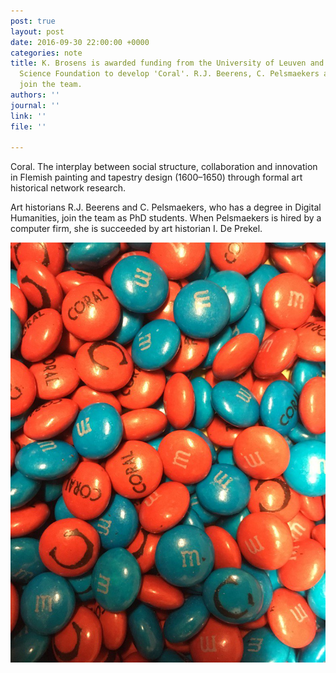 ```yaml
---
post: true
layout: post
date: 2016-09-30 22:00:00 +0000
categories: note
title: K. Brosens is awarded funding from the University of Leuven and the Flemish
  Science Foundation to develop 'Coral'. R.J. Beerens, C. Pelsmaekers and I. De Prekel
  join the team.
authors: ''
journal: ''
link: ''
file: ''

---
```

Coral. The interplay between social structure, collaboration and innovation in Flemish painting and tapestry design (1600–1650) through formal art historical network research.

Art historians R.J. Beerens and C. Pelsmaekers, who has a degree in Digital Humanities, join the team as PhD students. When Pelsmaekers is hired by a computer firm, she is succeeded by art historian I. De Prekel.

![](/uploads/Cx9VRS4WIAANXSI.jpg)